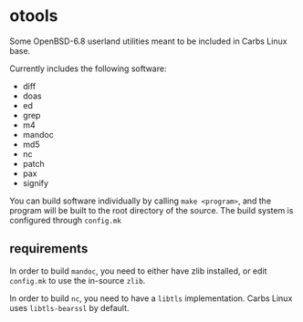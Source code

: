 otools
======

Some OpenBSD-6.8 userland utilities meant to be included in Carbs Linux base.

Currently includes the following software:
- diff
- doas
- ed
- grep
- m4
- mandoc
- md5
- nc
- patch
- pax
- signify

You can build software individually by calling `make <program>`, and the
program will be built to the root directory of the source. The build system is
configured through `config.mk`


requirements
------------

In order to build `mandoc`, you need to either have zlib installed, or edit
`config.mk` to use the in-source `zlib`.

In order to build `nc`, you need to have a `libtls` implementation. Carbs Linux
uses `libtls-bearssl` by default.

